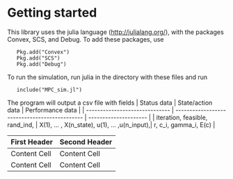 # Getting started

This library uses the julia language (http://julialang.org/), with the packages Convex, SCS, and Debug. To add these packages, use 
```
   Pkg.add("Convex")
   Pkg.add("SCS")
   Pkg.add("Debug")
```

To run the simulation, run julia in the directory with these files and run
```
   include("MPC_sim.jl")
```

The program will output a csv file with fields
|  Status data                   | State/action data                             |  Performance data     |
| ------------------------------ | --------------------------------------------- | --------------------- |
| iteration, feasible, rand_ind, | X(1), ... , X(n_state), u(1), ... ,u(n_input),| r, c_i, gamma_i, E(c) |

| First Header  | Second Header |
| ------------- | ------------- |
| Content Cell  | Content Cell  |
| Content Cell  | Content Cell  |
